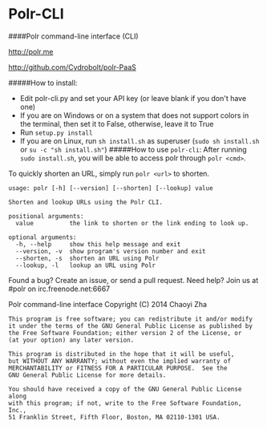 Polr-CLI
========

####Polr command-line interface (CLI)

http://polr.me

http://github.com/Cydrobolt/polr-PaaS


#####How to install:

 - Edit polr-cli.py and set your API key (or leave blank if you don't have one)
 - If you are on Windows or on a system that does not support colors in the terminal, then set it to False, otherwise, leave it to True
 - Run `setup.py install`
 - If you are on Linux, run `sh install.sh` as superuser (`sudo sh install.sh` or `su -c "sh install.sh"`)
#####How to use `polr-cli`:
After running `sudo install.sh`, you will be able to access polr through `polr <cmd>`.

To quickly shorten an URL, simply run `polr <url>` to shorten.

```
usage: polr [-h] [--version] [--shorten] [--lookup] value

Shorten and lookup URLs using the Polr CLI.

positional arguments:
  value          the link to shorten or the link ending to look up.

optional arguments:
  -h, --help     show this help message and exit
  --version, -v  show program's version number and exit
  --shorten, -s  shorten an URL using Polr
  --lookup, -l   lookup an URL using Polr
```

Found a bug? Create an issue, or send a pull request.
Need help? Join us at #polr on irc.freenode.net:6667

Polr command-line interface
    Copyright (C) 2014 Chaoyi Zha

    This program is free software; you can redistribute it and/or modify
    it under the terms of the GNU General Public License as published by
    the Free Software Foundation; either version 2 of the License, or
    (at your option) any later version.

    This program is distributed in the hope that it will be useful,
    but WITHOUT ANY WARRANTY; without even the implied warranty of
    MERCHANTABILITY or FITNESS FOR A PARTICULAR PURPOSE.  See the
    GNU General Public License for more details.

    You should have received a copy of the GNU General Public License along
    with this program; if not, write to the Free Software Foundation, Inc.,
    51 Franklin Street, Fifth Floor, Boston, MA 02110-1301 USA.
